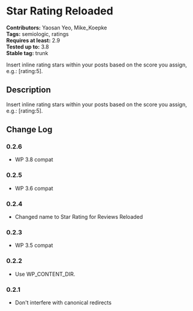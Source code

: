 # Star Rating Reloaded #
**Contributors:** Yaosan Yeo, Mike_Koepke  
**Tags:** semiologic, ratings  
**Requires at least:** 2.9  
**Tested up to:** 3.8  
**Stable tag:** trunk  

Insert inline rating stars within your posts based on the score you assign, e.g.: [rating:5].


## Description ##

Insert inline rating stars within your posts based on the score you assign, e.g.: [rating:5].


## Change Log ##

### 0.2.6 ###

- WP 3.8 compat

### 0.2.5 ###

- WP 3.6 compat

### 0.2.4 ###

- Changed name to Star Rating for Reviews Reloaded

### 0.2.3 ###

- WP 3.5 compat

### 0.2.2 ###

- Use WP_CONTENT_DIR.

### 0.2.1 ###

- Don't interfere with canonical redirects